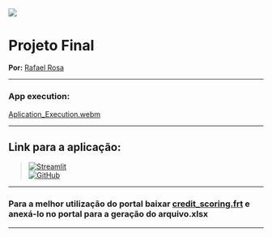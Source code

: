 [![](https://raw.githubusercontent.com/raafarosa/Ebac_Data_Scientist_General/main/utilities/newebac_logo_black_half.png)](https://github.com/raafarosa/Ebac_Data_Scientist_General)
---

# Projeto Final

**Por:** [Rafael Rosa](https://www.linkedin.com/in/rafael-rosa-alves/)<br>

---

### App execution: 
[Aplication_Execution.webm](https://github.com/raafarosa/Ebac_Data_Scientist_General/assets/141688193/c8451096-f54a-4f21-bb78-f248bb7de9a3)


---
## Link para a aplicação:

> [![Streamlit](https://img.shields.io/badge/Streamlit-FF4B4B?logo=Streamlit&logoColor=white)](https://module-38-final-project.streamlit.app/) <br>
> [![GitHub](https://img.shields.io/github/directory-file-count/raafarosa/Ebac_Data_Scientist_General/Module_19_-_Streamlit2%2FPractice_1?type=dir&style=flat-square&logo=Github)](https://github.com/raafarosa/Ebac_Data_Scientist_General/tree/main/Module_38_Streamlit_FinalProject/Final_Project)

---

### Para a melhor utilização do portal baixar [credit_scoring.frt](https://github.com/raafarosa/Ebac_Data_Scientist_General/blob/main/Module_38_Streamlit_FinalProject%2FFinal_Project%2Fcredit_scoring.ftr) e anexá-lo no portal para a geração do arquivo.xlsx

---


